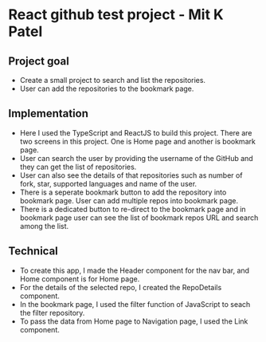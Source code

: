 # React github test project - Mit K Patel

## Project goal

+ Create a small project to search and list the repositories.
+ User can add the repositories to the bookmark page.

## Implementation

+ Here I used the TypeScript and ReactJS to build this project. There are two screens in this project. One is Home page and another is bookmark page.
+ User can search the user by providing the username of the GitHub and they can get the list of repositories.
+ User can also see the details of that repositories such as number of fork, star, supported languages and name of the user.
+ There is a seperate bookmark button to add the repository into bookmark page. User can add multiple repos into bookmark page.
+ There is a dedicated button to re-direct to the bookmark page and in bookmark page user can see the list of bookmark repos URL and search among the list.

## Technical

+ To create this app, I made the Header component for the nav bar, and Home component is for Home page.
+ For the details of the selected repo, I created the RepoDetails component.
+ In the bookmark page, I used the filter function of JavaScript to seach the filter repository.
+ To pass the data from Home page to Navigation page, I used the Link component.



